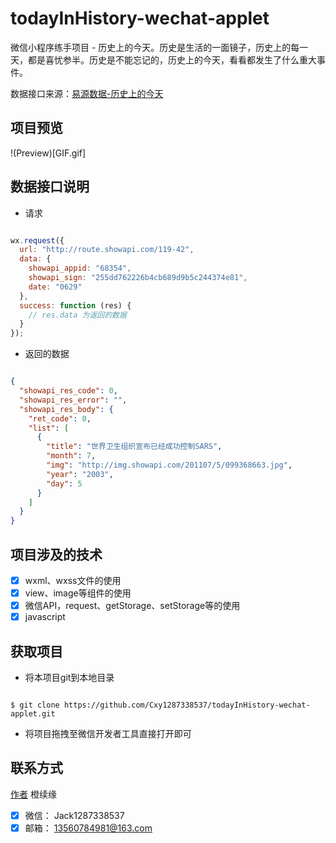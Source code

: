 # todayInHistory-wechat-applet

微信小程序练手项目 - 历史上的今天。历史是生活的一面镜子，历史上的每一天，都是喜忧参半。历史是不能忘记的，历史上的今天，看看都发生了什么重大事件。

数据接口来源：[易源数据-历史上的今天](https://www.showapi.com/api/view/119)

## 项目预览

!(Preview)[GIF.gif]

## 数据接口说明

* 请求
```js

wx.request({
  url: "http://route.showapi.com/119-42",
  data: {
    showapi_appid: "68354",
    showapi_sign: "255dd762226b4cb689d9b5c244374e81",
    date: "0629"
  },
  success: function (res) {
    // res.data 为返回的数据
  }
});

```
* 返回的数据
```json

{
  "showapi_res_code": 0,
  "showapi_res_error": "",
  "showapi_res_body": {
    "ret_code": 0,
    "list": [
      {
        "title": "世界卫生组织宣布已经成功控制SARS",
        "month": 7,
        "img": "http://img.showapi.com/201107/5/099368663.jpg",
        "year": "2003",
        "day": 5
      } 
    ]
  }
}

```

## 项目涉及的技术

- [x] wxml、wxss文件的使用
- [x] view、image等组件的使用
- [x] 微信API，request、getStorage、setStorage等的使用
- [x] javascript

## 获取项目

* 将本项目git到本地目录

```

$ git clone https://github.com/Cxy1287338537/todayInHistory-wechat-applet.git

```

* 将项目拖拽至微信开发者工具直接打开即可

## 联系方式

[作者](#) 橙续缘

- [x] 微信： Jack1287338537
- [x] 邮箱： 13560784981@163.com
